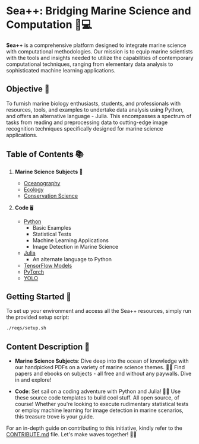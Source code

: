# Sea++: Bridging Marine Science and Computation 🌊💻

**Sea++** is a comprehensive platform designed to integrate marine science with computational methodologies. Our mission is to equip marine scientists with the tools and insights needed to utilize the capabilities of contemporary computational techniques, ranging from elementary data analysis to sophisticated machine learning applications.

## Objective 🎯

To furnish marine biology enthusiasts, students, and professionals with resources, tools, and examples to undertake data analysis using Python, and offers an alternative language - Julia. This encompasses a spectrum of tasks from reading and preprocessing data to cutting-edge image recognition techniques specifically designed for marine science applications.

## Table of Contents 📚

1. **Marine Science Subjects** 🐠
   - [Oceanography](./oceanography)
   - [Ecology](./ecology)
   - [Conservation Science](https://github.com/kluless13/SeaPlusPlus/tree/master/Marine%20Science%20Subjects%20%F0%9F%90%A0/conservation_science)
   
2. **Code** 🖥️
   - [Python](./python)
     - Basic Examples
     - Statistical Tests
     - Machine Learning Applications
     - Image Detection in Marine Science
   - [Julia](./julia)
     - An alternate language to Python
   - [TensorFlow Models](./tensorflow_models)
   - [PyTorch](./pytorch)
   - [YOLO](./yolo)

## Getting Started 🚀

To set up your environment and access all the Sea++ resources, simply run the provided setup script:

```bash
./reqs/setup.sh
```

## Content Description 📖

- **Marine Science Subjects**: Dive deep into the ocean of knowledge with our handpicked PDFs on a variety of marine science themes. 🌊📘 Find papers and ebooks on subjects - all free and without any paywalls. Dive in and explore!

- **Code**: Set sail on a coding adventure with Python and Julia! 🚢💡 Use these source code templates to build cool stuff. All open source, of course! Whether you're looking to execute rudimentary statistical tests or employ machine learning for image detection in marine scenarios, this treasure trove is your guide.

For an in-depth guide on contributing to this initiative, kindly refer to the [CONTRIBUTE.md](./CONTRIBUTE.md) file. Let's make waves together! 🌊✨
